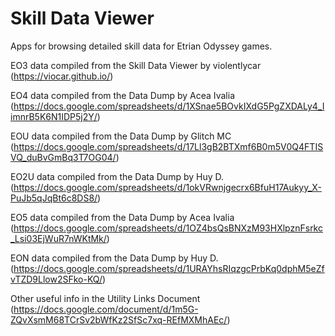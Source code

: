 # Skill Data Viewer

Apps for browsing detailed skill data for Etrian Odyssey games.

EO3 data compiled from the Skill Data Viewer by violentlycar (https://viocar.github.io/)

EO4 data compiled from the Data Dump by Acea Ivalia (https://docs.google.com/spreadsheets/d/1XSnae5BOvkIXdG5PgZXDALy4_IimnrB5K6N1IDP5j2Y/)

EOU data compiled from the Data Dump by Glitch MC (https://docs.google.com/spreadsheets/d/17Ll3gB2BTXmf6B0m5V0Q4FTISVQ_duBvGmBq3T7OG04/)

EO2U data compiled from the Data Dump by Huy D. (https://docs.google.com/spreadsheets/d/1okVRwnjgecrx6BfuH17Aukyy_X-PuJb5qJqBt6c8DS8/)

EO5 data compiled from the Data Dump by Acea Ivalia (https://docs.google.com/spreadsheets/d/1OZ4bsQsBNXzM93HXlpznFsrkc_Lsi03EjWuR7nWKtMk/)

EON data compiled from the Data Dump by Huy D. (https://docs.google.com/spreadsheets/d/1URAYhsRIqzgcPrbKq0dphM5eZfvTZD9Llow2SFko-KQ/)

Other useful info in the Utility Links Document (https://docs.google.com/document/d/1m5G-ZQvXsmM68TCrSv2bWfKz2SfSc7xq-REfMXMhAEc/)
